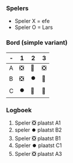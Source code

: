 ### Spelers
- Speler X = efe 
- Speler O = Lars

### Bord (simple variant)
| - | 1 | 2 | 3 |
|---|---|---|---|
| A |❎|🔲|❎|
| B |❎|⏺️|🔲|
| C |⏺️|🔲|🔲|

### Logboek
1. Speler ❎ plaatst A1
2. speler ⏺️ plaatst B2
3. Speler ❎ plaatst B1
4. Speler ⏺️ plaatst C1
5. Speler ❎ plaatst A3